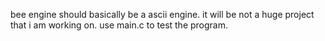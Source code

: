 bee engine should basically be a ascii engine.
it will be not a huge project that i am working on.
use main.c to test the program.
